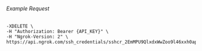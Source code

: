 
###### Example Request
```curl \
-XDELETE \
-H "Authorization: Bearer {API_KEY}" \
-H "Ngrok-Version: 2" \
https://api.ngrok.com/ssh_credentials/sshcr_2EmMPU9QlxdxWwZoo9l46xxh0ap
